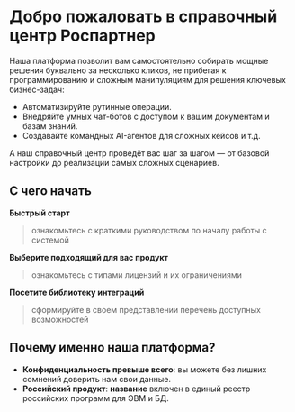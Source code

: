 # Добро пожаловать в справочный центр Роспартнер

 
Наша платформа позволит вам самостоятельно собирать мощные решения буквально за несколько кликов, не прибегая к программированию и сложным манипуляциям для решения ключевых бизнес-задач:

* Автоматизируйте рутинные операции.
* Внедряйте умных чат-ботов с доступом к вашим документам и базам знаний.
* Создавайте командных AI-агентов для сложных кейсов и т.д.

А наш справочный центр проведёт вас шаг за шагом — от базовой настройки до реализации самых сложных сценариев.


## С чего начать
<!-- добавить ссылки на страницы -->
**Быстрый старт**
> ознакомьтесь с краткими руководством по началу работы с системой

**Выберите подходящий для вас продукт**
> ознакомьтесь с типами лицензий и их ограничениями

**Посетите библиотеку интеграций**
> сформируйте в своем представлении перечень доступных возможностей

## Почему именно наша платформа?
* **Конфиденциальность превыше всего**: вы можете без лишних сомнений доверить нам свои данные. <!-- можно уточнить, почему -->
* **Российский продукт**: **название** включен в единый реестр российских программ для ЭВМ и БД. <!-- это на перспективу -->
 <!-- можно добавить другие фишки -->